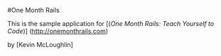 #One Month Rails

This is the sample application for
[(*One Month Rails: Teach Yourself to Code*)] (http://onemonthrails.com)

by [Kevin McLoughlin]

